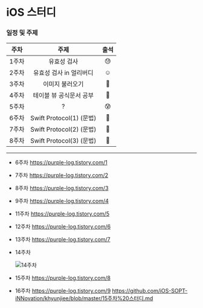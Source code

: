 # iOS 스터디

### 일정 및 주제

| 주차  |           주제           | 출석 |
| :---: | :----------------------: | :--: |
| 1주차 |       유효성 검사        |  😓   |
| 2주차 | 유효성 검사 in 얼리버디  |  ☺️   |
| 3주차 |     이미지 불러오기      |  🤗   |
| 4주차 | 테이블 뷰 공식문서 공부  |  🤔   |
| 5주차 |            ?             |  😰   |
| 6주차 | Swift Protocol(1) (문법) |  🥴   |
| 7주차 | Swift Protocol(2) (문법) |  🥴   |
| 8주차 | Swift Protocol(3) (문법) |  🥴   |

------
* 6주차  https://purple-log.tistory.com/1

* 7주차  https://purple-log.tistory.com/2 

* 8주차 https://purple-log.tistory.com/3

* 9주차 https://purple-log.tistory.com/4

* 11주차 https://purple-log.tistory.com/5

* 12주차 https://purple-log.tistory.com/6

* 13주차 https://purple-log.tistory.com/7

* 14주차

  ![14주차](https://user-images.githubusercontent.com/49138331/80832679-10ffc700-8c28-11ea-91aa-0cc31ccbc19f.gif)
  
* 15주차 https://purple-log.tistory.com/8

* 16주차 https://purple-log.tistory.com/9
  https://github.com/iOS-SOPT-iNNovation/khyunjiee/blob/master/15주차%20스터디.md
